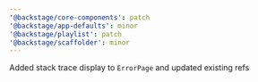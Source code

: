 ```yaml
---
'@backstage/core-components': patch
'@backstage/app-defaults': minor
'@backstage/playlist': patch
'@backstage/scaffolder': minor
---
```


Added stack trace display to `ErrorPage` and updated existing refs
